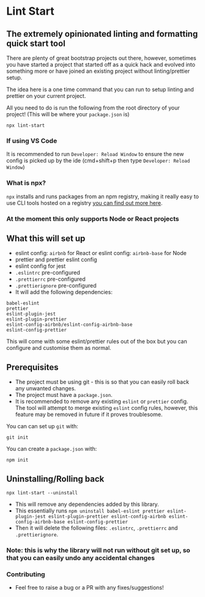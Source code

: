 # Lint Start

## The extremely opinionated linting and formatting quick start tool

There are plenty of great bootstrap projects out there, however, sometimes you have started a project that started off as a quick hack and evolved into something more or have joined an existing project without linting/prettier setup.

The idea here is a one time command that you can run to setup linting and prettier on your current project.

All you need to do is run the following from the root directory of your project! (This will be where your `package.json` is)

```properties
npx lint-start
```

### If using VS Code

It is recommended to run `Developer: Reload Window` to ensure the new config is picked up by the ide (cmd+shift+p then type `Developer: Reload Window`)

### What is npx?

`npx` installs and runs packages from an npm registry, making it really easy to use CLI tools hosted on a registry [you can find out more here].

[you can find out more here]: https://medium.com/@maybekatz/introducing-npx-an-npm-package-runner-55f7d4bd282b

### At the moment this only supports Node or React projects

## What this will set up

- eslint config: `airbnb` for React or eslint config: `airbnb-base` for Node
- prettier and prettier eslint config
- eslint config for jest
- `.eslintrc` pre-configured
- `.prettierrc` pre-configured
- `.prettierignore` pre-configured
- It will add the following dependencies:

```properties
babel-eslint
prettier
eslint-plugin-jest
eslint-plugin-prettier
eslint-config-airbnb/eslint-config-airbnb-base
eslint-config-prettier
```

This will come with some eslint/prettier rules out of the box but you can configure and customise them as normal.

## Prerequisites

- The project must be using git - this is so that you can easily roll back any unwanted changes.
- The project must have a `package.json`.
- It is recommended to remove any existing `eslint` or `prettier` config. The tool will attempt to merge existing `eslint` config rules, however, this feature may be removed in future if it proves troublesome.

You can can set up `git` with:

```properties
git init
```

You can create a `package.json` with:

```properties
npm init
```

## Uninstalling/Rolling back

```properties
npx lint-start --uninstall
```

- This will remove any dependencies added by this library.
- This essentially runs
  `npm uninstall babel-eslint prettier eslint-plugin-jest eslint-plugin-prettier eslint-config-airbnb eslint-config-airbnb-base eslint-config-prettier`
- Then it will delete the following files: `.eslintrc`, `.prettierrc` and `.prettierignore`.

### Note: this is why the library will not run without git set up, so that you can easily undo any accidental changes

### Contributing

- Feel free to raise a bug or a PR with any fixes/suggestions!
